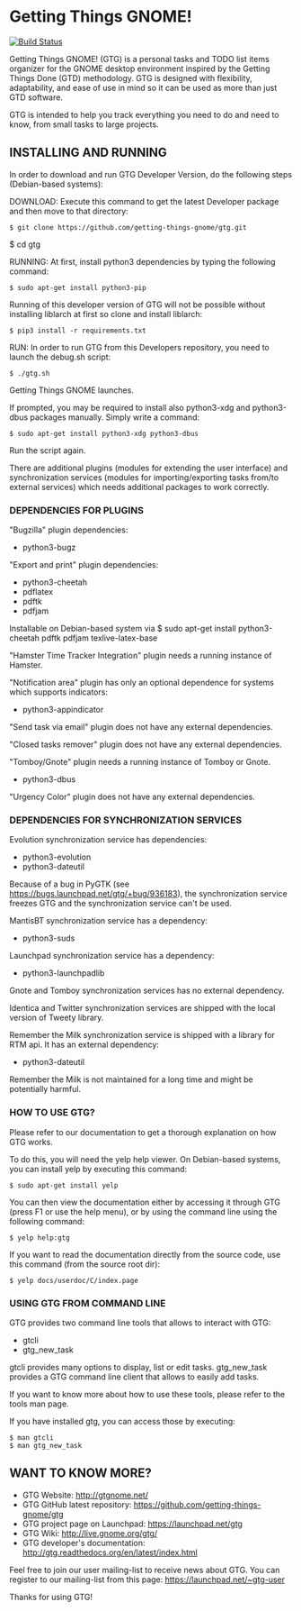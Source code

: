 # Getting Things GNOME!

[![Build Status](https://travis-ci.org/getting-things-gnome/gtg.svg?branch=master)](https://travis-ci.org/getting-things-gnome/gtg)

Getting Things GNOME! (GTG) is a personal tasks and TODO list items organizer
for the GNOME desktop environment inspired by the Getting Things Done (GTD)
methodology. GTG is designed with flexibility, adaptability, and ease of use
in mind so it can be used as more than just GTD software.

GTG is intended to help you track everything you need to do and need to know,
from small tasks to large projects.

## INSTALLING AND RUNNING

In order to download and run GTG Developer Version, do the following steps 
(Debian-based systems):

DOWNLOAD: 
Execute this command to get the latest Developer package and then move to that directory:

	$ git clone https://github.com/getting-things-gnome/gtg.git
  $ cd gtg

RUNNING: 
At first, install python3 dependencies by typing the following command:
 
	$ sudo apt-get install python3-pip

Running of this developer version of GTG will not be possible without installing 
liblarch at first so clone and install liblarch:

	$ pip3 install -r requirements.txt

RUN:
In order to run GTG from this Developers repository, you need to launch the debug.sh script:

	$ ./gtg.sh

Getting Things GNOME launches.

If prompted, you may be required to install also python3-xdg and python3-dbus packages manually. Simply write a command:

	$ sudo apt-get install python3-xdg python3-dbus

Run the script again.


There are additional plugins (modules for extending the user interface) and
synchronization services (modules for importing/exporting tasks from/to
external services) which needs additional packages to work correctly.

### DEPENDENCIES FOR PLUGINS

"Bugzilla" plugin dependencies:
  * python3-bugz

"Export and print" plugin dependencies:
  * python3-cheetah
  * pdflatex
  * pdftk
  * pdfjam

Installable on Debian-based system via
    	$ sudo apt-get install python3-cheetah pdftk pdfjam texlive-latex-base

"Hamster Time Tracker Integration" plugin needs a running instance of Hamster.

"Notification area" plugin has only an optional dependence for systems
which supports indicators:
  * python3-appindicator

"Send task via email" plugin does not have any external dependencies.

"Closed tasks remover" plugin does not have any external dependencies.

"Tomboy/Gnote" plugin needs a running instance of Tomboy or Gnote.
  * python3-dbus

"Urgency Color" plugin does not have any external dependencies.

### DEPENDENCIES FOR SYNCHRONIZATION SERVICES

Evolution synchronization service has dependencies:
  * python3-evolution
  * python3-dateutil

Because of a bug in PyGTK (see https://bugs.launchpad.net/gtg/+bug/936183),
the synchronization service freezes GTG and the synchronization service can't be used.

MantisBT synchronization service has a dependency:
  * python3-suds

Launchpad synchronization service has a dependency:
  * python3-launchpadlib

Gnote and Tomboy synchronization services has no external dependency.

Identica and Twitter synchronization services are shipped with the local
version of Tweety library.

Remember the Milk synchronization service is shipped with a library for RTM api. It has an external dependency:
  * python3-dateutil

Remember the Milk is not maintained for a long time and might be potentially harmful.

### HOW TO USE GTG?

Please refer to our documentation to get a thorough explanation on how GTG
works.

To do this, you will need the yelp help viewer. On Debian-based systems, you
can install yelp by executing this command:

    $ sudo apt-get install yelp

You can then view the documentation either by accessing it through GTG (press
F1 or use the help menu), or by using the command line using the following
command:

    $ yelp help:gtg

If you want to read the documentation directly from the source code, use
this command (from the source root dir):

    $ yelp docs/userdoc/C/index.page

### USING GTG FROM COMMAND LINE

GTG provides two command line tools that allows to interact with GTG:

 * gtcli
 * gtg_new_task

gtcli provides many options to display, list or edit tasks. gtg_new_task
provides a GTG command line client that allows to easily add tasks.

If you want to know more about how to use these tools, please refer to the
tools man page.

If you have installed gtg, you can access those by executing:

    $ man gtcli
    $ man gtg_new_task

## WANT TO KNOW MORE?

 * GTG Website: http://gtgnome.net/
 * GTG GitHub latest repository: https://github.com/getting-things-gnome/gtg
 * GTG project page on Launchpad: https://launchpad.net/gtg
 * GTG Wiki: http://live.gnome.org/gtg/
 * GTG developer's documentation: http://gtg.readthedocs.org/en/latest/index.html

Feel free to join our user mailing-list to receive news about GTG. You can
register to our mailing-list from this page: https://launchpad.net/~gtg-user

Thanks for using GTG!
